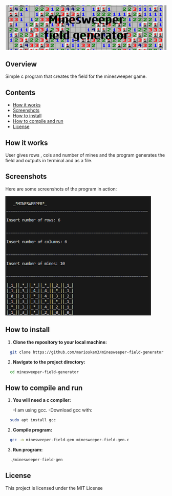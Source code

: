![ProjectLogo](/logo-&-screenshots/Minesweeperfield_generator.png)

## Overview

Simple c program that creates the field for the minesweeper game.

## Contents

- [How it works](#How-it-works)
- [Screenshots](#Screenshots)
- [How to install](#How-to-install)
- [How to compile and run](How-to-compile-and-run)
- [License](#License)


## How it works

User gives rows , cols and number of mines and the program generates the field and outputs in terminal and as a file.

## Screenshots

Here are some screenshots of the program in action:

![screenshot-1](/logo-&-screenshots/Screenshot_1.png)


## How to install

1. **Clone the repository to your local machine:**
  ```bash
    git clone https://github.com/marioskam3/minesweeper-field-generator
  ```

2. **Navigate to the project directory:**
  ```bash
    cd minesweeper-field-generator
  ```

## How to compile and run

1. **You will need a c compiler:**

    -I am using gcc.
    -Download gcc with:
  ```bash
    sudo apt install gcc
  ```

2. **Compile program:**
  ```bash
    gcc -o minesweeper-field-gen minesweeper-field-gen.c
  ```

3. **Run program:**
  ```bash
    ./minesweeper-field-gen
  ```
## License

This project is licensed under the MIT License
